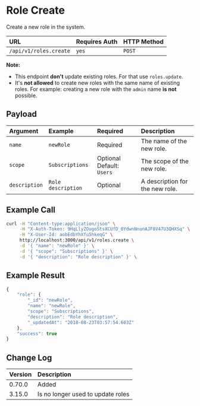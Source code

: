 # Role Create

Create a new role in the system.

| URL | Requires Auth | HTTP Method |
| :--- | :--- | :--- |
| `/api/v1/roles.create` | `yes` | `POST` |

**Note:**

* This endpoint **don't** update existing roles. For that use `roles.update`.
* It's **not allowed** to create new roles with the same name of existing roles. For example: creating a new role with the `admin` name **is not** possible.

## Payload

| Argument | Example | Required | Description |
| :--- | :--- | :--- | :--- |
| `name` | `newRole` | Required | The name of the new role. |
| `scope` | `Subscriptions` | Optional   Default: `Users` | The scope of the new role. |
| `description` | `Role description` | Optional | A description for the new role. |

## Example Call

```bash
curl -H "Content-type:application/json" \
     -H "X-Auth-Token: 9HqLlyZOugoStsXCUfD_0YdwnNnunAJF8V47U3QHXSq" \
     -H "X-User-Id: aobEdbYhXfu5hkeqG" \
     http://localhost:3000/api/v1/roles.create \
     -d '{ "name": "newRole" }' \
     -d '{ "scope": "Subscriptions" }' \
     -d '{ "description": "Role description" }' \
```

## Example Result

```javascript
{
    "role": {
        "_id": "newRole",
        "name": "newRole",
        "scope": "Subscriptions",
        "description": "Role description",
        "_updatedAt": "2018-08-23T03:57:54.603Z"
    },
    "success": true
}
```

## Change Log

| Version | Description |
| :--- | :--- |
| 0.70.0 | Added |
| 3.15.0 | Is no longer used to update roles |

